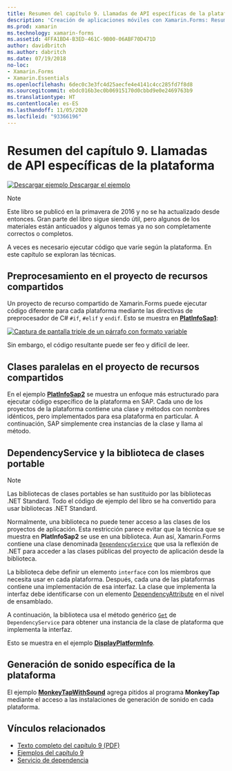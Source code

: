 ```yaml
---
title: Resumen del capítulo 9. Llamadas de API específicas de la plataforma
description: 'Creación de aplicaciones móviles con Xamarin.Forms: Resumen del capítulo 9. Llamadas de API específicas de la plataforma'
ms.prod: xamarin
ms.technology: xamarin-forms
ms.assetid: 4FFA1BD4-B3ED-461C-9B00-06ABF70D471D
author: davidbritch
ms.author: dabritch
ms.date: 07/19/2018
no-loc:
- Xamarin.Forms
- Xamarin.Essentials
ms.openlocfilehash: 6dec0c3e3fc4d25aecfe4e4141c4cc285fd7f8d8
ms.sourcegitcommit: ebdc016b3ec0b06915170d0cbbd9e0e2469763b9
ms.translationtype: HT
ms.contentlocale: es-ES
ms.lasthandoff: 11/05/2020
ms.locfileid: "93366196"
---
```

# <a name="summary-of-chapter-9-platform-specific-api-calls"></a>Resumen del capítulo 9. Llamadas de API específicas de la plataforma

[![Descargar ejemplo](~/media/shared/download.png) Descargar el ejemplo](https://github.com/xamarin/xamarin-forms-book-samples/tree/master/Chapter09)

> [!NOTE]
> Este libro se publicó en la primavera de 2016 y no se ha actualizado desde entonces. Gran parte del libro sigue siendo útil, pero algunos de los materiales están anticuados y algunos temas ya no son completamente correctos o completos.

A veces es necesario ejecutar código que varíe según la plataforma. En este capítulo se exploran las técnicas.

## <a name="preprocessing-in-the-shared-asset-project"></a>Preprocesamiento en el proyecto de recursos compartidos

Un proyecto de recurso compartido de Xamarin.Forms puede ejecutar código diferente para cada plataforma mediante las directivas de preprocesador de C# `#if`, `#elif` y `endif`. Esto se muestra en [**PlatInfoSap1**](https://github.com/xamarin/xamarin-forms-book-samples/tree/master/Chapter09/PlatInfoSap1):

[![Captura de pantalla triple de un párrafo con formato variable](images/ch09fg01-small.png "Modelo de dispositivo y sistema operativo")](images/ch09fg01-large.png#lightbox "Modelo de dispositivo y sistema operativo")

Sin embargo, el código resultante puede ser feo y difícil de leer.

## <a name="parallel-classes-in-the-shared-asset-project"></a>Clases paralelas en el proyecto de recursos compartidos

En el ejemplo [**PlatInfoSap2**](https://github.com/xamarin/xamarin-forms-book-samples/tree/master/Chapter09/PlatInfoSap2) se muestra un enfoque más estructurado para ejecutar código específico de la plataforma en SAP. Cada uno de los proyectos de la plataforma contiene una clase y métodos con nombres idénticos, pero implementados para esa plataforma en particular. A continuación, SAP simplemente crea instancias de la clase y llama al método.

## <a name="dependencyservice-and-the-portable-class-library"></a>DependencyService y la biblioteca de clases portable

> [!NOTE]
> Las bibliotecas de clases portables se han sustituido por las bibliotecas .NET Standard. Todo el código de ejemplo del libro se ha convertido para usar bibliotecas .NET Standard.

Normalmente, una biblioteca no puede tener acceso a las clases de los proyectos de aplicación. Esta restricción parece evitar que la técnica que se muestra en **PlatInfoSap2** se use en una biblioteca. Aun así, Xamarin.Forms contiene una clase denominada [`DependencyService`](xref:Xamarin.Forms.DependencyService) que usa la reflexión de .NET para acceder a las clases públicas del proyecto de aplicación desde la biblioteca.

La biblioteca debe definir un elemento `interface` con los miembros que necesita usar en cada plataforma. Después, cada una de las plataformas contiene una implementación de esa interfaz. La clase que implementa la interfaz debe identificarse con un elemento [DependencyAttribute](xref:Xamarin.Forms.DependencyAttribute) en el nivel de ensamblado.

A continuación, la biblioteca usa el método genérico [`Get`](xref:Xamarin.Forms.DependencyService.Get*) de `DependencyService` para obtener una instancia de la clase de plataforma que implementa la interfaz.

Esto se muestra en el ejemplo [**DisplayPlatformInfo**](https://github.com/xamarin/xamarin-forms-book-samples/tree/master/Chapter09/DisplayPlatformInfo).

## <a name="platform-specific-sound-generation"></a>Generación de sonido específica de la plataforma

El ejemplo [**MonkeyTapWithSound**](https://github.com/xamarin/xamarin-forms-book-samples/tree/master/Chapter09/MonkeyTapWithSound) agrega pitidos al programa **MonkeyTap** mediante el acceso a las instalaciones de generación de sonido en cada plataforma.

## <a name="related-links"></a>Vínculos relacionados

- [Texto completo del capítulo 9 (PDF)](https://download.xamarin.com/developer/xamarin-forms-book/XamarinFormsBook-Ch09-Apr2016.pdf)
- [Ejemplos del capítulo 9](https://github.com/xamarin/xamarin-forms-book-samples/tree/master/Chapter09)
- [Servicio de dependencia](~/xamarin-forms/app-fundamentals/dependency-service/index.md)
